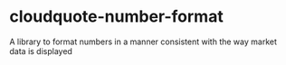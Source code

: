 # cloudquote-number-format

A library to format numbers in a manner consistent with the way market data is displayed
